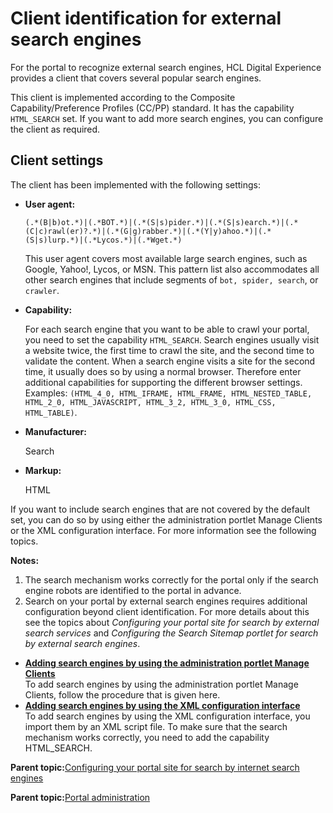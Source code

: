 # Client identification for external search engines 

For the portal to recognize external search engines, HCL Digital Experience provides a client that covers several popular search engines.

This client is implemented according to the Composite Capability/Preference Profiles \(CC/PP\) standard. It has the capability `HTML_SEARCH` set. If you want to add more search engines, you can configure the client as required.

## Client settings

The client has been implemented with the following settings:

-   **User agent:**

    `(.*(B|b)ot.*)|(.*BOT.*)|(.*(S|s)pider.*)|(.*(S|s)earch.*)|(.*(C|c)rawl(er)?.*)|(.*(G|g)rabber.*)|(.*(Y|y)ahoo.*)|(.*(S|s)lurp.*)|(.*Lycos.*)|(.*Wget.*)`

    This user agent covers most available large search engines, such as Google, Yahoo!, Lycos, or MSN. This pattern list also accommodates all other search engines that include segments of `bot, spider, search`, or `crawler`.

-   **Capability:**

    For each search engine that you want to be able to crawl your portal, you need to set the capability `HTML_SEARCH`. Search engines usually visit a website twice, the first time to crawl the site, and the second time to validate the content. When a search engine visits a site for the second time, it usually does so by using a normal browser. Therefore enter additional capabilities for supporting the different browser settings. Examples: `(HTML_4_0, HTML_IFRAME, HTML_FRAME, HTML_NESTED_TABLE, HTML_2_0, HTML_JAVASCRIPT, HTML_3_2, HTML_3_0, HTML_CSS, HTML_TABLE)`.

-   **Manufacturer:**

    Search

-   **Markup:**

    HTML


If you want to include search engines that are not covered by the default set, you can do so by using either the administration portlet Manage Clients or the XML configuration interface. For more information see the following topics.

**Notes:**

1.  The search mechanism works correctly for the portal only if the search engine robots are identified to the portal in advance.
2.  Search on your portal by external search engines requires additional configuration beyond client identification. For more details about this see the topics about *Configuring your portal site for search by external search services* and *Configuring the Search Sitemap portlet for search by external search engines*.

-   **[Adding search engines by using the administration portlet Manage Clients ](../admin-system/srrclientid_mng_clients.md)**  
To add search engines by using the administration portlet Manage Clients, follow the procedure that is given here.
-   **[Adding search engines by using the XML configuration interface ](../admin-system/srrclientid_xml.md)**  
To add search engines by using the XML configuration interface, you import them by an XML script file. To make sure that the search mechanism works correctly, you need to add the capability HTML\_SEARCH.

**Parent topic:**[Configuring your portal site for search by internet search engines ](../admin-system/srccfgextsrch.md)

**Parent topic:**[Portal administration ](../practitioner_studio/administration.md)

